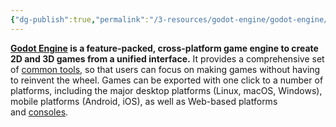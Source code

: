 ```yaml
---
{"dg-publish":true,"permalink":"/3-resources/godot-engine/godot-engine/","pinned":true,"created":"2024-04-14T18:11:00.478+02:00","updated":"2024-04-15T08:30:08.525+02:00"}
---
```



**[Godot Engine](https://godotengine.org/) is a feature-packed, cross-platform game engine to create 2D and 3D games from a unified interface.** It provides a comprehensive set of [common tools](https://godotengine.org/features), so that users can focus on making games without having to reinvent the wheel. Games can be exported with one click to a number of platforms, including the major desktop platforms (Linux, macOS, Windows), mobile platforms (Android, iOS), as well as Web-based platforms and [consoles](https://docs.godotengine.org/en/latest/tutorials/platform/consoles.html).
